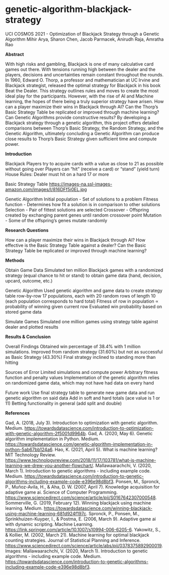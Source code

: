 # genetic-algorithm-blackjack-strategy
UCI COSMOS 2021 - Optimization of Blackjack Strategy through a Genetic Algorithm
Mihir Arya, Sharon Chen, Jacob Parmacek, Anirudh Raja, Amratha Rao

**Abstract**

  With high risks and gambling, Blackjack is one of many calculative card games out there. With tensions running high between the dealer and the players, decisions and uncertainties remain constant throughout the rounds. In 1960, Edward O. Thorp, a professor and mathematician at UC Irvine and Blackjack strategist, released the optimal strategy for Blackjack in his book Beat the Dealer. This strategy outlines rules and moves to create the most ideal play for the participants. However, with the rise of AI and Machine learning, the hopes of there being a truly superior strategy have arisen. How can a player maximize their wins in Blackjack through AI? Can the Thorp’s Basic Strategy Table be replicated or improved through machine learning? Can Genetic Algorithms provide constructive results?  By developing a Blackjack strategy through a genetic algorithm, this project offers detailed comparisons between Thorp’s Basic Strategy, the Random Strategy, and the Genetic Algorithm, ultimately concluding a Genetic Algorithm can produce close results to Thorp’s Basic Strategy given sufficient time and compute power.



**Introduction**

  Blackjack
    Players try to acquire cards with a value as close to 21 as possible without going over
    Players can “hit” (receive a card) or “stand” (yield turn)
    House Rules: Dealer must hit on a hard 17 or more

Basic Strategy Table
  https://images-na.ssl-images-amazon.com/images/I/816DFf5i0EL.jpg 

  Genetic Algorithm
    Initial population - Set of solutions to a problem
    Fitness function - Determines how fit a solution is in comparison to other solutions
    Selection - Pair of fittest solutions are selected 
    Crossover - Offspring created by exchanging parent genes until random crossover point
    Mutation - Some of the offspring’s genes mutate randomly
 


**Research Questions**

  How can a player maximize their wins in Blackjack through AI?
  How effective is the Basic Strategy Table against a dealer? 
  Can the Basic Strategy Table be replicated or improved through machine learning?



**Methods**

  Obtain Game Data
    Simulated ten million Blackjack games with a randomized strategy (equal chance to hit or stand) to obtain game data (hand, decision, upcard, outcome, etc.)

  Genetic Algorithm
    Used genetic algorithm and game data to create strategy table row-by-row 
    17 populations, each with 20 random rows of length 10 (each population corresponds to hard total)
    Fitness of row in population ∝ probability of winning given current row 
    Evaluated win probability based on stored game data

  Simulate Games
    Simulated one million games using strategy table against dealer and plotted results


**Results & Conclusion**

  Overall Findings
    Obtained win percentage of 38.4% with 1 million simulations.
    Improved from random strategy (31.60%) but not as successful as Basic Strategy (43.30%)
    Final strategy inclined to standing more than hitting
    
  Sources of Error
    Limited simulations and compute power
    Arbitrary fitness function and penalty values
    Implementation of the genetic algorithm relies on randomized game data, which may not have had data on every hand
    
  Future work
    Use final strategy table to generate new game data and run genetic algorithm on said data
    Add in soft and hard totals (ace value is 1 or 11)
    Betting functionality in general (add split and double)
    
   
   
**References**

  Gad, A. (2018, July 3). Introduction to optimization with genetic algorithm. Medium. https://towardsdatascience.com/introduction-to-optimization-with-genetic-algorithm-2f5001d9964b.
  Gad, A. (2020, May 6). Genetic algorithm implementation in Python. Medium. https://towardsdatascience.com/genetic-algorithm-implementation-in-python-5ab67bb124a6.
  Hao, K. (2021, April 5). What is machine learning? MIT Technology Review. https://www.technologyreview.com/2018/11/17/103781/what-is-machine-learning-we-drew-you-another-flowchart/.
  Mallawaarachchi, V. (2020, March 1). Introduction to genetic algorithms - including example code. Medium. https://towardsdatascience.com/introduction-to-genetic-algorithms-including-example-code-e396e98d8bf3.
  Ponsen, M., Spronck, P., Muñoz-Avila, H., & Aha, D. W. (2007, April 7). Knowledge acquisition for adaptive game ai. Science of Computer Programming. https://www.sciencedirect.com/science/article/pii/S0167642307000548.
  Sommerville, G. (2019, February 12). Winning blackjack using machine learning. Medium. https://towardsdatascience.com/winning-blackjack-using-machine-learning-681d924f197c.
  Spronck, P., Ponsen, M., Sprinkhuizen-Kuyper, I., & Postma, E. (2006, March 9). Adaptive game ai with dynamic scripting. Machine Learning. https://link.springer.com/article/10.1007/s10994-006-6205-6.
  Yakowitz, S., & Kollier, M. (2002, March 21). Machine learning for optimal blackjack counting strategies. Journal of Statistical Planning and Inference. https://www.sciencedirect.com/science/article/abs/pii/0378375892900019. 
  Images: Mallawaarachchi, V. (2020, March 1). Introduction to genetic algorithms - including example code. Medium. https://towardsdatascience.com/introduction-to-genetic-algorithms-including-example-code-e396e98d8bf3.


